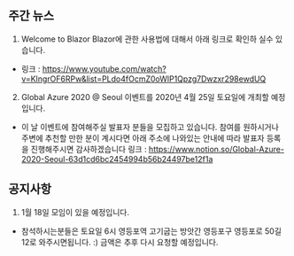 ## 주간 뉴스 

1. Welcome to Blazor
Blazor에 관한 사용법에 대해서 아래 링크로 확인하 실수 있습니다.
 - 링크 : https://www.youtube.com/watch?v=KlngrOF6RPw&list=PLdo4fOcmZ0oWlP1Qpzg7Dwzxr298ewdUQ

2. Global Azure 2020 @ Seoul 이벤트를 2020년 4월 25일 토요일에 개최할 예정입니다.
 - 이 날 이벤트에 참여해주실 발표자 분들을 모집하고 있습니다.
   참여를 원하시거나 주변에 추천할 만한 분이 계시다면 아래 주소에 나와있는 안내에 따라 발표자 등록을 진행해주시면 감사하겠습니다
   링크 : https://www.notion.so/Global-Azure-2020-Seoul-63d1cd6bc2454994b56b24497be12f1a

## 공지사항
1. 1월 18일 모임이 있을 예정입니다.
 - 참석하시는분들은 토요일 6시 영등포역 고기굽는 방앗간 영등포구 영등포로 50길 12로 와주시면됩니다. :)
   금액은 추후 다시 요청할 예정입니다.
